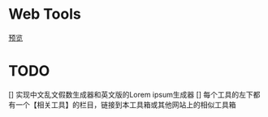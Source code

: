 # Web Tools

[预览](https://liuwenxing1996.github.io/web-tools)

# TODO

[] 实现中文乱文假数生成器和英文版的Lorem ipsum生成器
[] 每个工具的左下都有一个【相关工具】的栏目，链接到本工具箱或其他网站上的相似工具箱
